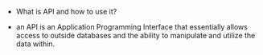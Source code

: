 * What is API and how to use it?
 - an API is an Application Programming Interface that essentially allows access
   to outside databases and the ability to manipulate and utilize the data within.
